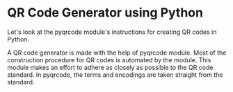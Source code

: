 # QR Code Generator using Python

Let's look at the pyqrcode module's instructions for creating QR codes in Python.

A QR code generator is made with the help of pyqrcode module. Most of the construction procedure for QR codes is automated by the module. This module makes an effort to adhere as closely as possible to the QR code standard. In pyqrcode, the terms and encodings are taken straight from the standard.
